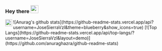 ### Hey there <img src="https://media.giphy.com/media/hvRJCLFzcasrR4ia7z/giphy.gif" width="25px">
<a href="https://discord.gg/XTW52Kt">
<a href="https://www.instagram.com/sty_tecnical/">
  <img align="left" alt="Abhishek's Instagram" width="22px" src="https://cdn.jsdelivr.net/npm/simple-icons@v3/icons/instagram.svg" />
</a>
![Anurag's github stats](https://github-readme-stats.vercel.app/api?username=JoseSierraVzl&theme=blueberry&show_icons=true)
[![Top Langs](https://github-readme-stats.vercel.app/api/top-langs/?username=JoseSierraVzl&layout=demo)](https://github.com/anuraghazra/github-readme-stats)
